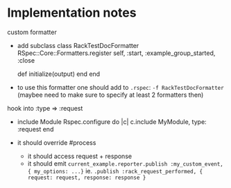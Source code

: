 # Implementation notes

custom formatter
- add subclass
  class RackTestDocFormatter
    RSpec::Core::Formatters.register self, :start, :example_group_started, :close

    def initialize(output)
    end
  end
- to use this formatter one should add to `.rspec`: `-f RackTestDocFormatter` (maybee need to make sure to specify at least 2 formatters then)

hook into :type => :request
- include Module
  Rspec.configure do |c|
    c.include MyModule, type: :request
  end

- it should override #process
  - it should access request + response
  - it should emit `current_example.reporter.publish :my_custom_event, { my_options: ...}` ie. `.publish :rack_request_performed, { request: request, response: response }`